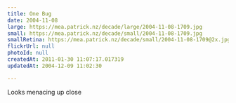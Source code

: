 ```yaml
---
title: One Bug
date: 2004-11-08
large: https://mea.patrick.nz/decade/large/2004-11-08-1709.jpg
small: https://mea.patrick.nz/decade/small/2004-11-08-1709.jpg
smallRetina: https://mea.patrick.nz/decade/small/2004-11-08-1709@2x.jpg
flickrUrl: null
photoId: null
createdAt: 2011-01-30 11:07:17.017319
updatedAt: 2004-12-09 11:02:30

---
```

Looks menacing up close
